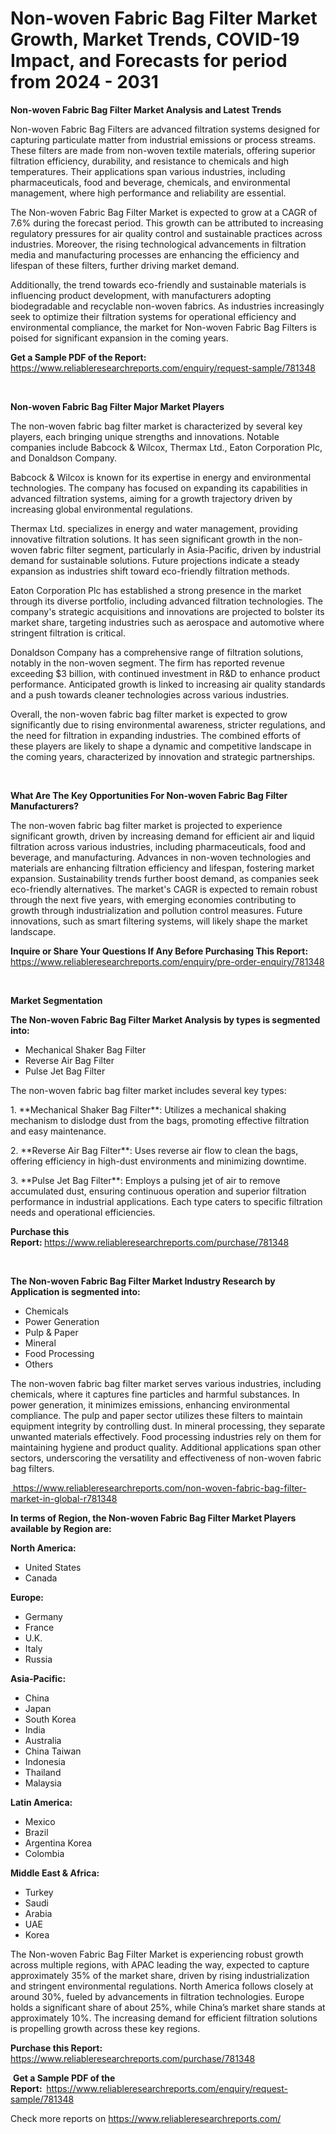<p><h1>Non-woven Fabric Bag Filter Market Growth, Market Trends, COVID-19 Impact, and Forecasts for period from 2024 - 2031</h1></p><p><strong>Non-woven Fabric Bag Filter Market Analysis and Latest Trends</strong></p>
<p><p>Non-woven Fabric Bag Filters are advanced filtration systems designed for capturing particulate matter from industrial emissions or process streams. These filters are made from non-woven textile materials, offering superior filtration efficiency, durability, and resistance to chemicals and high temperatures. Their applications span various industries, including pharmaceuticals, food and beverage, chemicals, and environmental management, where high performance and reliability are essential.</p><p>The Non-woven Fabric Bag Filter Market is expected to grow at a CAGR of 7.6% during the forecast period. This growth can be attributed to increasing regulatory pressures for air quality control and sustainable practices across industries. Moreover, the rising technological advancements in filtration media and manufacturing processes are enhancing the efficiency and lifespan of these filters, further driving market demand.</p><p>Additionally, the trend towards eco-friendly and sustainable materials is influencing product development, with manufacturers adopting biodegradable and recyclable non-woven fabrics. As industries increasingly seek to optimize their filtration systems for operational efficiency and environmental compliance, the market for Non-woven Fabric Bag Filters is poised for significant expansion in the coming years.</p></p>
<p><strong>Get a Sample PDF of the Report:&nbsp;</strong> <a href="https://www.reliableresearchreports.com/enquiry/request-sample/781348?utm_campaign=1512&utm_medium=2&utm_source=Github&utm_content=ia&utm_term=30122024&utm_id=non-woven-fabric-bag-filter">https://www.reliableresearchreports.com/enquiry/request-sample/781348</a></p>
<p>&nbsp;</p>
<p><strong>Non-woven Fabric Bag Filter Major Market Players</strong></p>
<p><p>The non-woven fabric bag filter market is characterized by several key players, each bringing unique strengths and innovations. Notable companies include Babcock & Wilcox, Thermax Ltd., Eaton Corporation Plc, and Donaldson Company. </p><p>Babcock & Wilcox is known for its expertise in energy and environmental technologies. The company has focused on expanding its capabilities in advanced filtration systems, aiming for a growth trajectory driven by increasing global environmental regulations.</p><p>Thermax Ltd. specializes in energy and water management, providing innovative filtration solutions. It has seen significant growth in the non-woven fabric filter segment, particularly in Asia-Pacific, driven by industrial demand for sustainable solutions. Future projections indicate a steady expansion as industries shift toward eco-friendly filtration methods.</p><p>Eaton Corporation Plc has established a strong presence in the market through its diverse portfolio, including advanced filtration technologies. The company's strategic acquisitions and innovations are projected to bolster its market share, targeting industries such as aerospace and automotive where stringent filtration is critical.</p><p>Donaldson Company has a comprehensive range of filtration solutions, notably in the non-woven segment. The firm has reported revenue exceeding $3 billion, with continued investment in R&D to enhance product performance. Anticipated growth is linked to increasing air quality standards and a push towards cleaner technologies across various industries.</p><p>Overall, the non-woven fabric bag filter market is expected to grow significantly due to rising environmental awareness, stricter regulations, and the need for filtration in expanding industries. The combined efforts of these players are likely to shape a dynamic and competitive landscape in the coming years, characterized by innovation and strategic partnerships.</p></p>
<p>&nbsp;</p>
<p><strong>What Are The Key Opportunities For Non-woven Fabric Bag Filter Manufacturers?</strong></p>
<p><p>The non-woven fabric bag filter market is projected to experience significant growth, driven by increasing demand for efficient air and liquid filtration across various industries, including pharmaceuticals, food and beverage, and manufacturing. Advances in non-woven technologies and materials are enhancing filtration efficiency and lifespan, fostering market expansion. Sustainability trends further boost demand, as companies seek eco-friendly alternatives. The market's CAGR is expected to remain robust through the next five years, with emerging economies contributing to growth through industrialization and pollution control measures. Future innovations, such as smart filtering systems, will likely shape the market landscape.</p></p>
<p><strong>Inquire or Share Your Questions If Any Before Purchasing This Report:</strong> <a href="https://www.reliableresearchreports.com/enquiry/pre-order-enquiry/781348?utm_campaign=1512&utm_medium=2&utm_source=Github&utm_content=ia&utm_term=30122024&utm_id=non-woven-fabric-bag-filter">https://www.reliableresearchreports.com/enquiry/pre-order-enquiry/781348</a></p>
<p>&nbsp;</p>
<p><strong>Market Segmentation</strong></p>
<p><strong>The Non-woven Fabric Bag Filter Market Analysis by types is segmented into:</strong></p>
<p><ul><li>Mechanical Shaker Bag Filter</li><li>Reverse Air Bag Filter</li><li>Pulse Jet Bag Filter</li></ul></p>
<p><p>The non-woven fabric bag filter market includes several key types: </p><p>1. **Mechanical Shaker Bag Filter**: Utilizes a mechanical shaking mechanism to dislodge dust from the bags, promoting effective filtration and easy maintenance.</p><p>   </p><p>2. **Reverse Air Bag Filter**: Uses reverse air flow to clean the bags, offering efficiency in high-dust environments and minimizing downtime.</p><p>3. **Pulse Jet Bag Filter**: Employs a pulsing jet of air to remove accumulated dust, ensuring continuous operation and superior filtration performance in industrial applications. Each type caters to specific filtration needs and operational efficiencies.</p></p>
<p><strong>Purchase this Report:&nbsp;</strong><a href="https://www.reliableresearchreports.com/purchase/781348?utm_campaign=1512&utm_medium=2&utm_source=Github&utm_content=ia&utm_term=30122024&utm_id=non-woven-fabric-bag-filter">https://www.reliableresearchreports.com/purchase/781348</a></p>
<p>&nbsp;</p>
<p><strong>The Non-woven Fabric Bag Filter Market Industry Research by Application is segmented into:</strong></p>
<p><ul><li>Chemicals</li><li>Power Generation</li><li>Pulp & Paper</li><li>Mineral</li><li>Food Processing</li><li>Others</li></ul></p>
<p><p>The non-woven fabric bag filter market serves various industries, including chemicals, where it captures fine particles and harmful substances. In power generation, it minimizes emissions, enhancing environmental compliance. The pulp and paper sector utilizes these filters to maintain equipment integrity by controlling dust. In mineral processing, they separate unwanted materials effectively. Food processing industries rely on them for maintaining hygiene and product quality. Additional applications span other sectors, underscoring the versatility and effectiveness of non-woven fabric bag filters.</p></p>
<p><a href="https://www.reliableresearchreports.com/non-woven-fabric-bag-filter-market-in-global-r781348?utm_campaign=1512&utm_medium=2&utm_source=Github&utm_content=ia&utm_term=30122024&utm_id=non-woven-fabric-bag-filter">&nbsp;https://www.reliableresearchreports.com/non-woven-fabric-bag-filter-market-in-global-r781348</a></p>
<p><strong>In terms of Region, the Non-woven Fabric Bag Filter Market Players available by Region are:</strong></p>
<p>
    <p> <strong> North America: </strong>
        <ul>
            <li>United States</li>
            <li>Canada</li>
        </ul>
        </p> 
    <p> <strong> Europe: </strong>
        <ul>
            <li>Germany</li>
            <li>France</li>
            <li>U.K.</li>
            <li>Italy</li>
            <li>Russia</li>
        </ul>
        </p> 
    <p> <strong> Asia-Pacific: </strong>
        <ul>
            <li>China</li>
            <li>Japan</li>
            <li>South Korea</li>
            <li>India</li>
            <li>Australia</li>
            <li>China Taiwan</li>
            <li>Indonesia</li>
            <li>Thailand</li>
            <li>Malaysia</li>
        </ul>
        </p> 
    <p> <strong> Latin America: </strong>
        <ul>
            <li>Mexico</li>
            <li>Brazil</li>
            <li>Argentina Korea</li>
            <li>Colombia</li>
        </ul>
        </p> 
    <p> <strong> Middle East & Africa: </strong>
        <ul>
            <li>Turkey</li>
            <li>Saudi</li>
            <li>Arabia</li>
            <li>UAE</li>
            <li>Korea</li>
        </ul>
    </p>
    </p>
<p><p>The Non-woven Fabric Bag Filter Market is experiencing robust growth across multiple regions, with APAC leading the way, expected to capture approximately 35% of the market share, driven by rising industrialization and stringent environmental regulations. North America follows closely at around 30%, fueled by advancements in filtration technologies. Europe holds a significant share of about 25%, while China’s market share stands at approximately 10%. The increasing demand for efficient filtration solutions is propelling growth across these key regions.</p></p>
<p><strong>Purchase this Report: </strong><a href="https://www.reliableresearchreports.com/purchase/781348?utm_campaign=1512&utm_medium=2&utm_source=Github&utm_content=ia&utm_term=30122024&utm_id=non-woven-fabric-bag-filter">https://www.reliableresearchreports.com/purchase/781348</a></p>
<p>&nbsp;<strong>Get a Sample PDF of the Report:&nbsp;&nbsp;</strong><a href="https://www.reliableresearchreports.com/enquiry/request-sample/781348?utm_campaign=1512&utm_medium=2&utm_source=Github&utm_content=ia&utm_term=30122024&utm_id=non-woven-fabric-bag-filter">https://www.reliableresearchreports.com/enquiry/request-sample/781348</a></p>
<p><strong></strong></p>
<p>Check more reports on <a href="https://www.reliableresearchreports.com/?utm_campaign=1512&utm_medium=2&utm_source=Github&utm_content=ia&utm_term=30122024&utm_id=non-woven-fabric-bag-filter">https://www.reliableresearchreports.com/</a></p>